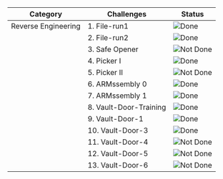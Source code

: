 | Category          | Challenges                                   | Status          |
|-|-|-|
| Reverse Engineering        | 1. File-run1                                | ![Done](https://img.shields.io/badge/Status-Done-brightgreen) |
|                            | 2. File-run2                                | ![Done](https://img.shields.io/badge/Status-Done-brightgreen) |
|                            | 3. Safe Opener                              | ![Not Done](https://img.shields.io/badge/Status-Not_Done-red) |
|                            | 4. Picker I                                 | ![Done](https://img.shields.io/badge/Status-Done-brightgreen) |
|                            | 5. Picker II                                | ![Not Done](https://img.shields.io/badge/Status-Not_Done-red) |
|                            | 6. ARMssembly 0                             | ![Done](https://img.shields.io/badge/Status-Done-brightgreen)  |
|                            | 7. ARMssembly 1                             | ![Done](https://img.shields.io/badge/Status-Done-brightgreen) |
|                            | 8. Vault-Door-Training                      | ![Done](https://img.shields.io/badge/Status-Done-brightgreen) |
|                            | 9. Vault-Door-1                             | ![Done](https://img.shields.io/badge/Status-Done-brightgreen) |
|                            | 10. Vault-Door-3                            | ![Done](https://img.shields.io/badge/Status-Done-brightgreen) |
|                            | 11. Vault-Door-4                            | ![Not Done](https://img.shields.io/badge/Status-Not_Done-red) |
|                            | 12. Vault-Door-5                            | ![Not Done](https://img.shields.io/badge/Status-Not_Done-red) |
|                            | 13. Vault-Door-6                            | ![Not Done](https://img.shields.io/badge/Status-Not_Done-red) |
